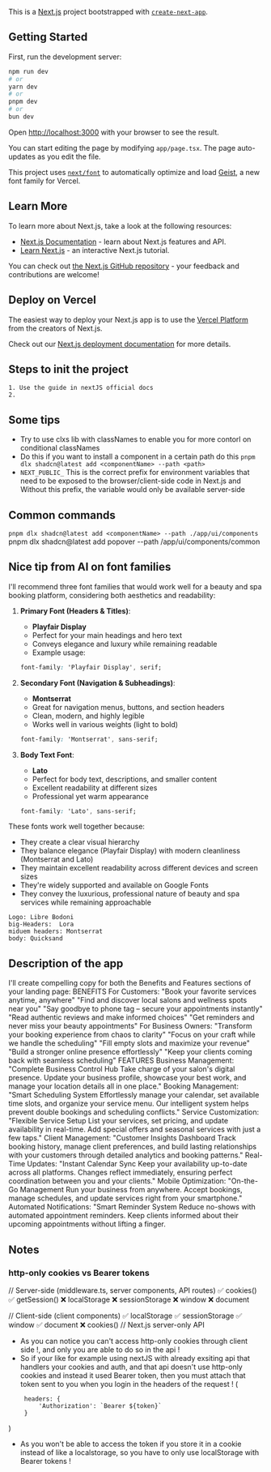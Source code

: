 This is a [Next.js](https://nextjs.org) project bootstrapped with [`create-next-app`](https://nextjs.org/docs/app/api-reference/cli/create-next-app).

## Getting Started

First, run the development server:

```bash
npm run dev
# or
yarn dev
# or
pnpm dev
# or
bun dev
```

Open [http://localhost:3000](http://localhost:3000) with your browser to see the result.

You can start editing the page by modifying `app/page.tsx`. The page auto-updates as you edit the file.

This project uses [`next/font`](https://nextjs.org/docs/app/building-your-application/optimizing/fonts) to automatically optimize and load [Geist](https://vercel.com/font), a new font family for Vercel.

## Learn More

To learn more about Next.js, take a look at the following resources:

- [Next.js Documentation](https://nextjs.org/docs) - learn about Next.js features and API.
- [Learn Next.js](https://nextjs.org/learn) - an interactive Next.js tutorial.

You can check out [the Next.js GitHub repository](https://github.com/vercel/next.js) - your feedback and contributions are welcome!

## Deploy on Vercel

The easiest way to deploy your Next.js app is to use the [Vercel Platform](https://vercel.com/new?utm_medium=default-template&filter=next.js&utm_source=create-next-app&utm_campaign=create-next-app-readme) from the creators of Next.js.

Check out our [Next.js deployment documentation](https://nextjs.org/docs/app/building-your-application/deploying) for more details.

## Steps to init the project
    1. Use the guide in nextJS official docs
    2. 

## Some tips
- Try to use clxs lib with classNames to enable you for more contorl on conditional classNames
- Do this if you want to install a component in a certain path do this `pnpm dlx shadcn@latest add <componentName> --path <path>`
- `NEXT_PUBLIC_` This is the correct prefix for environment variables that need to be exposed to the browser/client-side code in Next.js and Without this prefix, the variable would only be available server-side


## Common commands
`pnpm dlx shadcn@latest add <componentName> --path ./app/ui/components`
pnpm dlx shadcn@latest add popover --path /app/ui/components/common
## Nice tip from AI on font families
I'll recommend three font families that would work well for a beauty and spa booking platform, considering both aesthetics and readability:

1. **Primary Font (Headers & Titles)**:
   - **Playfair Display**
   - Perfect for your main headings and hero text
   - Conveys elegance and luxury while remaining readable
   - Example usage:
   ```css
   font-family: 'Playfair Display', serif;
   ```

2. **Secondary Font (Navigation & Subheadings)**:
   - **Montserrat**
   - Great for navigation menus, buttons, and section headers
   - Clean, modern, and highly legible
   - Works well in various weights (light to bold)
   ```css
   font-family: 'Montserrat', sans-serif;
   ```

3. **Body Text Font**:
   - **Lato**
   - Perfect for body text, descriptions, and smaller content
   - Excellent readability at different sizes
   - Professional yet warm appearance
   ```css
   font-family: 'Lato', sans-serif;
   ```


These fonts work well together because:
- They create a clear visual hierarchy
- They balance elegance (Playfair Display) with modern cleanliness (Montserrat and Lato)
- They maintain excellent readability across different devices and screen sizes
- They're widely supported and available on Google Fonts
- They convey the luxurious, professional nature of beauty and spa services while remaining approachable

```
Logo: Libre Bodoni
big-Headers:  Lora
miduem headers: Montserrat
body: Quicksand
```

## Description of the app
I'll create compelling copy for both the Benefits and Features sections of your landing page:
BENEFITS
For Customers:
"Book your favorite services anytime, anywhere"
"Find and discover local salons and wellness spots near you"
"Say goodbye to phone tag – secure your appointments instantly"
"Read authentic reviews and make informed choices"
"Get reminders and never miss your beauty appointments"
For Business Owners:
"Transform your booking experience from chaos to clarity"
"Focus on your craft while we handle the scheduling"
"Fill empty slots and maximize your revenue"
"Build a stronger online presence effortlessly"
"Keep your clients coming back with seamless scheduling"
FEATURES
Business Management:
"Complete Business Control Hub
Take charge of your salon's digital presence. Update your business profile, showcase your best work, and manage your location details all in one place."
Booking Management:
"Smart Scheduling System
Effortlessly manage your calendar, set available time slots, and organize your service menu. Our intelligent system helps prevent double bookings and scheduling conflicts."
Service Customization:
"Flexible Service Setup
List your services, set pricing, and update availability in real-time. Add special offers and seasonal services with just a few taps."
Client Management:
"Customer Insights Dashboard
Track booking history, manage client preferences, and build lasting relationships with your customers through detailed analytics and booking patterns."
Real-Time Updates:
"Instant Calendar Sync
Keep your availability up-to-date across all platforms. Changes reflect immediately, ensuring perfect coordination between you and your clients."
Mobile Optimization:
"On-the-Go Management
Run your business from anywhere. Accept bookings, manage schedules, and update services right from your smartphone."
Automated Notifications:
"Smart Reminder System
Reduce no-shows with automated appointment reminders. Keep clients informed about their upcoming appointments without lifting a finger.


## Notes

### http-only cookies vs Bearer tokens

// Server-side (middleware.ts, server components, API routes)
✅ cookies()
✅ getSession()
❌ localStorage
❌ sessionStorage
❌ window
❌ document

// Client-side (client components)
✅ localStorage
✅ sessionStorage
✅ window
✅ document
❌ cookies() // Next.js server-only API

- As you can notice you can't access http-only cookies through client side !, and only you are able to do so in the api !
- So if your like for example using nextJS with already exsiting api that handlers your cookies and auth, and that api doesn't use http-only cookies and instead it used Bearer token, then you must attach that token sent to you when you login in the headers of the request ! (
   ```
    headers: {
        'Authorization': `Bearer ${token}`
    }
   ```
)

- As you won't be able to access the token if you store it in a cookie instead of like a localstorage, so you have to only use localStorage with Bearer tokens !
